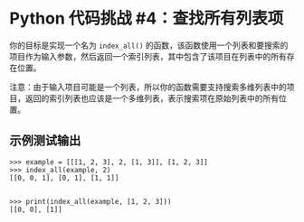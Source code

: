 # Python 代码挑战 #4：查找所有列表项

你的目标是实现一个名为 `index_all()` 的函数，该函数使用一个列表和要搜索的项目作为输入参数，然后返回一个索引列表，其中包含了该项目在列表中的所有存在位置。

注意：由于输入项目可能是一个列表，所以你的函数需要支持搜索多维列表中的项目，返回的索引列表也应该是一个多维列表，表示搜索项在原始列表中的所有位置。

## 示例测试输出
```console
>>> example = [[[1, 2, 3], 2, [1, 3]], [1, 2, 3]]
>>> index_all(example, 2)
[[0, 0, 1], [0, 1], [1, 1]]


>>> print(index_all(example, [1, 2, 3]))
[[0, 0], [1]]
```
